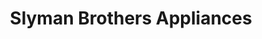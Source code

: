 ---
title: "Slyman Brothers Appliances"
url: /ballwin/slyman-brothers-appliances/
shop: houseware
---